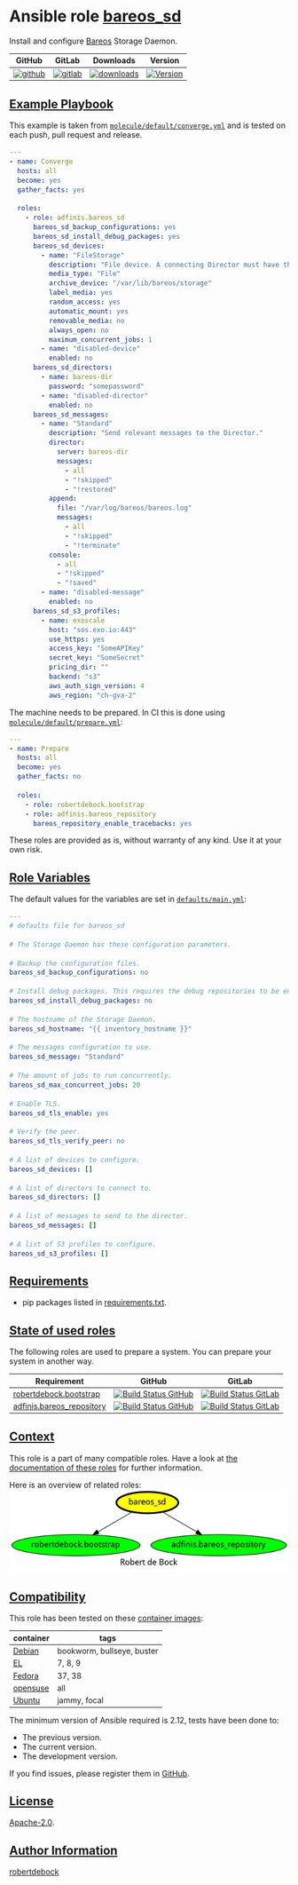 # Ansible role [bareos_sd](#bareos_sd)

Install and configure [Bareos](https://www.bareos.com/) Storage Daemon.

|GitHub|GitLab|Downloads|Version|
|------|------|---------|-------|
|[![github](https://github.com/adfinis/ansible-role-bareos_sd/workflows/Ansible%20Molecule/badge.svg)](https://github.com/adfinis/ansible-role-bareos_sd/actions)|[![gitlab](https://gitlab.com/robertdebock-iac/ansible-role-bareos_sd/badges/master/pipeline.svg)](https://gitlab.com/robertdebock-iac/ansible-role-bareos_sd)|[![downloads](https://img.shields.io/ansible/role/d/)](https://galaxy.ansible.com/adfinis/bareos_sd)|[![Version](https://img.shields.io/github/release/adfinis/ansible-role-bareos_sd.svg)](https://github.com/adfinis/ansible-role-bareos_sd/releases/)|

## [Example Playbook](#example-playbook)

This example is taken from [`molecule/default/converge.yml`](https://github.com/adfinis/ansible-role-bareos_sd/blob/master/molecule/default/converge.yml) and is tested on each push, pull request and release.

```yaml
---
- name: Converge
  hosts: all
  become: yes
  gather_facts: yes

  roles:
    - role: adfinis.bareos_sd
      bareos_sd_backup_configurations: yes
      bareos_sd_install_debug_packages: yes
      bareos_sd_devices:
        - name: "FileStorage"
          description: "File device. A connecting Director must have the same Name and MediaType."
          media_type: "File"
          archive_device: "/var/lib/bareos/storage"
          label_media: yes
          random_access: yes
          automatic_mount: yes
          removable_media: no
          always_open: no
          maximum_concurrent_jobs: 1
        - name: "disabled-device"
          enabled: no
      bareos_sd_directors:
        - name: bareos-dir
          password: "somepassword"
        - name: "disabled-director"
          enabled: no
      bareos_sd_messages:
        - name: "Standard"
          description: "Send relevant messages to the Director."
          director:
            server: bareos-dir
            messages:
              - all
              - "!skipped"
              - "!restored"
          append:
            file: "/var/log/bareos/bareos.log"
            messages:
              - all
              - "!skipped"
              - "!terminate"
          console:
            - all
            - "!skipped"
            - "!saved"
        - name: "disabled-message"
          enabled: no
      bareos_sd_s3_profiles:
        - name: exoscale
          host: "sos.exo.io:443"
          use_https: yes
          access_key: "SomeAPIKey"
          secret_key: "SomeSecret"
          pricing_dir: ""
          backend: "s3"
          aws_auth_sign_version: 4
          aws_region: "ch-gva-2"
```

The machine needs to be prepared. In CI this is done using [`molecule/default/prepare.yml`](https://github.com/adfinis/ansible-role-bareos_sd/blob/master/molecule/default/prepare.yml):

```yaml
---
- name: Prepare
  hosts: all
  become: yes
  gather_facts: no

  roles:
    - role: robertdebock.bootstrap
    - role: adfinis.bareos_repository
      bareos_repository_enable_tracebacks: yes
```

These roles are provided as is, without warranty of any kind. Use it at your own risk.

## [Role Variables](#role-variables)

The default values for the variables are set in [`defaults/main.yml`](https://github.com/adfinis/ansible-role-bareos_sd/blob/master/defaults/main.yml):

```yaml
---
# defaults file for bareos_sd

# The Storage Daemon has these configuration parameters.

# Backup the configuration files.
bareos_sd_backup_configurations: no

# Install debug packages. This requires the debug repositories to be enabled.
bareos_sd_install_debug_packages: no

# The hostname of the Storage Daemon.
bareos_sd_hostname: "{{ inventory_hostname }}"

# The messages configuration to use.
bareos_sd_message: "Standard"

# The amount of jobs to run concurrently.
bareos_sd_max_concurrent_jobs: 20

# Enable TLS.
bareos_sd_tls_enable: yes

# Verify the peer.
bareos_sd_tls_verify_peer: no

# A list of devices to configure.
bareos_sd_devices: []

# A list of directors to connect to.
bareos_sd_directors: []

# A list of messages to send to the director.
bareos_sd_messages: []

# A list of S3 profiles to configure.
bareos_sd_s3_profiles: []
```

## [Requirements](#requirements)

- pip packages listed in [requirements.txt](https://github.com/adfinis/ansible-role-bareos_sd/blob/master/requirements.txt).

## [State of used roles](#state-of-used-roles)

The following roles are used to prepare a system. You can prepare your system in another way.

| Requirement | GitHub | GitLab |
|-------------|--------|--------|
|[robertdebock.bootstrap](https://galaxy.ansible.com/adfinis/robertdebock.bootstrap)|[![Build Status GitHub](https://github.com/adfinis/robertdebock.bootstrap/workflows/Ansible%20Molecule/badge.svg)](https://github.com/adfinis/robertdebock.bootstrap/actions)|[![Build Status GitLab](https://gitlab.com/robertdebock-iac/robertdebock.bootstrap/badges/master/pipeline.svg)](https://gitlab.com/robertdebock-iac/robertdebock.bootstrap)|
|[adfinis.bareos_repository](https://galaxy.ansible.com/adfinis/bareos_repository)|[![Build Status GitHub](https://github.com/adfinis/ansible-role-bareos_repository/workflows/Ansible%20Molecule/badge.svg)](https://github.com/adfinis/ansible-role-bareos_repository/actions)|[![Build Status GitLab](https://gitlab.com/robertdebock-iac/ansible-role-bareos_repository/badges/master/pipeline.svg)](https://gitlab.com/robertdebock-iac/ansible-role-bareos_repository)|

## [Context](#context)

This role is a part of many compatible roles. Have a look at [the documentation of these roles](https://adfinis.com/) for further information.

Here is an overview of related roles:
![dependencies](https://raw.githubusercontent.com/adfinis/ansible-role-bareos_sd/png/requirements.png "Dependencies")

## [Compatibility](#compatibility)

This role has been tested on these [container images](https://hub.docker.com/u/robertdebock):

|container|tags|
|---------|----|
|[Debian](https://hub.docker.com/r/robertdebock/debian)|bookworm, bullseye, buster|
|[EL](https://hub.docker.com/r/robertdebock/enterpriselinux)|7, 8, 9|
|[Fedora](https://hub.docker.com/r/robertdebock/fedora/)|37, 38|
|[opensuse](https://hub.docker.com/r/robertdebock/opensuse)|all|
|[Ubuntu](https://hub.docker.com/r/robertdebock/ubuntu)|jammy, focal|

The minimum version of Ansible required is 2.12, tests have been done to:

- The previous version.
- The current version.
- The development version.

If you find issues, please register them in [GitHub](https://github.com/adfinis/ansible-role-bareos_sd/issues).

## [License](#license)

[Apache-2.0](https://github.com/adfinis/ansible-role-bareos_sd/blob/master/LICENSE).

## [Author Information](#author-information)

[robertdebock](https://adfinis.com/)

